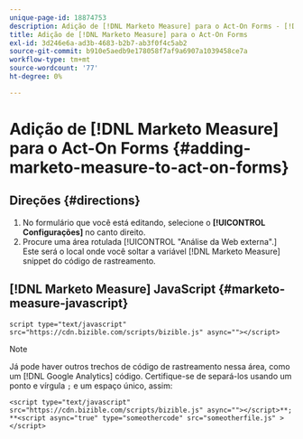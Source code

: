 ```yaml
---
unique-page-id: 18874753
description: Adição de [!DNL Marketo Measure] para o Act-On Forms - [!DNL Marketo Measure] - Documentação do produto
title: Adição de [!DNL Marketo Measure] para o Act-On Forms
exl-id: 3d246e6a-ad3b-4683-b2b7-ab3f0f4c5ab2
source-git-commit: b910e5aedb9e178058f7af9a6907a1039458ce7a
workflow-type: tm+mt
source-wordcount: '77'
ht-degree: 0%

---
```


# Adição de [!DNL Marketo Measure] para o Act-On Forms {#adding-marketo-measure-to-act-on-forms}

## Direções {#directions}

1. No formulário que você está editando, selecione o **[!UICONTROL Configurações]** no canto direito.
1. Procure uma área rotulada [!UICONTROL &quot;Análise da Web externa&quot;.] Este será o local onde você soltar a variável [!DNL Marketo Measure] snippet do código de rastreamento.

## [!DNL Marketo Measure] JavaScript {#marketo-measure-javascript}

`script type="text/javascript" src="https://cdn.bizible.com/scripts/bizible.js" async=""></script>`

>[!NOTE]
>
>Já pode haver outros trechos de código de rastreamento nessa área, como um [!DNL Google Analytics] código. Certifique-se de separá-los usando um ponto e vírgula `;` e um espaço único, assim:
>
>`<script type="text/javascript" src="https://cdn.bizible.com/scripts/bizible.js" async=""></script>**; **<script async="true" type="someothercode" src="someotherfile.js" ></script>`
